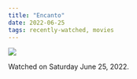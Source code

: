 ```yaml
---
title: "Encanto"
date: 2022-06-25
tags: recently-watched, movies
---
```


 <p><img src="https://a.ltrbxd.com/resized/film-poster/4/9/6/5/9/2/496592-encanto-0-600-0-900-crop.jpg?v=3fbb07bf26"/></p> <p>Watched on Saturday June 25, 2022.</p>
